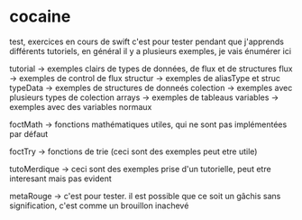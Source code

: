 # cocaine
test, exercices en cours de swift
c'est pour tester pendant que j'apprends différents tutoriels, en général il y a plusieurs exemples, je vais énumérer ici


tutorial  -> exemples clairs de types de données, de flux et de structures
    flux  -> exemples de control de flux
    structur  -> exemples de aliasType et struc
    typeData  -> exemples de structures de donneés
        colection -> exemples avec plusieurs types de colection
            arrays -> exemples de tableaus
        variables -> exemples avec des variables normaux

foctMath  -> fonctions mathématiques utiles, qui ne sont pas implémentées par défaut

foctTry   -> fonctions de trie (ceci sont des exemples peut etre utile)

tutoMerdique  -> ceci sont des exemples prise d'un tutorielle, peut etre interesant mais pas evident

metaRouge -> c'est pour tester. il est possible que ce soit un gâchis sans signification, c'est comme un brouillon inachevé
